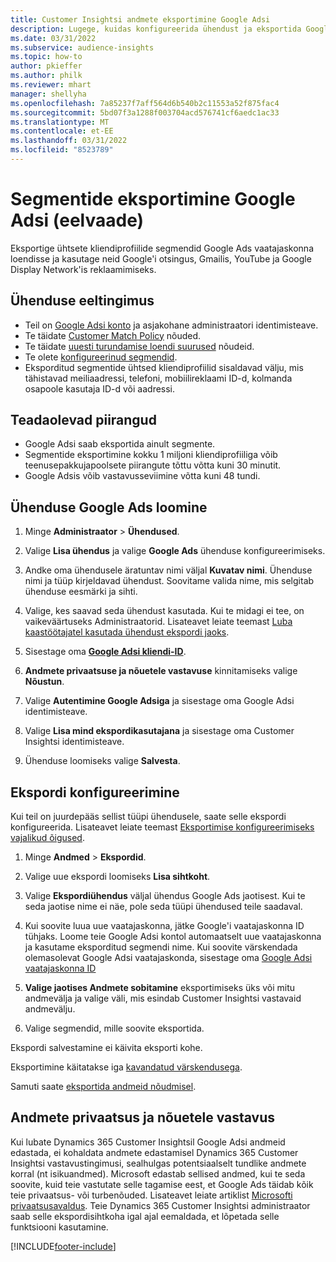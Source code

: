 ```yaml
---
title: Customer Insightsi andmete eksportimine Google Adsi
description: Lugege, kuidas konfigureerida ühendust ja eksportida Google Adsi.
ms.date: 03/31/2022
ms.subservice: audience-insights
ms.topic: how-to
author: pkieffer
ms.author: philk
ms.reviewer: mhart
manager: shellyha
ms.openlocfilehash: 7a85237f7aff564d6b540b2c11553a52f875fac4
ms.sourcegitcommit: 5bd07f3a1288f003704acd576741cf6aedc1ac33
ms.translationtype: MT
ms.contentlocale: et-EE
ms.lasthandoff: 03/31/2022
ms.locfileid: "8523789"
---
```

# <a name="export-segments-to-google-ads-preview"></a>Segmentide eksportimine Google Adsi (eelvaade)

Eksportige ühtsete kliendiprofiilide segmendid Google Ads vaatajaskonna loendisse ja kasutage neid Google'i otsingus, Gmailis, YouTube ja Google Display Network'is reklaamimiseks. 


## <a name="prerequisites-for-connection"></a>Ühenduse eeltingimus

-   Teil on [Google Adsi konto](https://ads.google.com/) ja asjakohane administraatori identimisteave.
-   Te täidate [Customer Match Policy](https://support.google.com/adspolicy/answer/6299717) nõuded.
-   Te täidate [uuesti turundamise loendi suurused](https://support.google.com/google-ads/answer/7558048) nõudeid.
-   Te olete [konfigureerinud segmendid](segments.md).
-   Eksporditud segmentide ühtsed kliendiprofiilid sisaldavad välju, mis tähistavad meiliaadressi, telefoni, mobiilireklaami ID-d, kolmanda osapoole kasutaja ID-d või aadressi.

## <a name="known-limitations"></a>Teadaolevad piirangud

- Google Adsi saab eksportida ainult segmente.
- Segmentide eksportimine kokku 1 miljoni kliendiprofiiliga võib teenusepakkujapoolsete piirangute tõttu võtta kuni 30 minutit. 
- Google Adsis võib vastavusseviimine võtta kuni 48 tundi.

## <a name="set-up-connection-to-google-ads"></a>Ühenduse Google Ads loomine

1. Minge **Administraator** > **Ühendused**.

1. Valige **Lisa ühendus** ja valige **Google Ads** ühenduse konfigureerimiseks.

1. Andke oma ühendusele äratuntav nimi väljal **Kuvatav nimi**. Ühenduse nimi ja tüüp kirjeldavad ühendust. Soovitame valida nime, mis selgitab ühenduse eesmärki ja sihti.

1. Valige, kes saavad seda ühendust kasutada. Kui te midagi ei tee, on vaikeväärtuseks Administraatorid. Lisateavet leiate teemast [Luba kaastöötajatel kasutada ühendust ekspordi jaoks](connections.md#allow-contributors-to-use-a-connection-for-exports).

1. Sisestage oma **[Google Adsi kliendi-ID](https://support.google.com/google-ads/answer/1704344)**.

1. **Andmete privaatsuse ja nõuetele vastavuse** kinnitamiseks valige **Nõustun**.

1. Valige **Autentimine Google Adsiga** ja sisestage oma Google Adsi identimisteave.

1. Valige **Lisa mind ekspordikasutajana** ja sisestage oma Customer Insightsi identimisteave.

1. Ühenduse loomiseks valige **Salvesta**. 

## <a name="configure-an-export"></a>Ekspordi konfigureerimine

Kui teil on juurdepääs sellist tüüpi ühendusele, saate selle ekspordi konfigureerida. Lisateavet leiate teemast [Eksportimise konfigureerimiseks vajalikud õigused](export-destinations.md#set-up-a-new-export).

1. Minge **Andmed** > **Ekspordid**.

1. Valige uue ekspordi loomiseks **Lisa sihtkoht**.

1. Valige **Ekspordiühendus** väljal ühendus Google Ads jaotisest. Kui te seda jaotise nime ei näe, pole seda tüüpi ühendused teile saadaval.

1. Kui soovite luua uue vaatajaskonna, jätke Google'i vaatajaskonna ID tühjaks. Loome teie Google Adsi kontol automaatselt uue vaatajaskonna ja kasutame eksporditud segmendi nime. Kui soovite värskendada olemasolevat Google Adsi vaatajaskonda, sisestage oma [Google Adsi vaatajaskonna ID](https://support.google.com/google-ads/answer/7558048?hl=en#:~:text=Audience%20lists%20is%20a%20section,Display%20Network%20through%20remarketing%20campaigns.)

1. **Valige jaotises Andmete sobitamine** eksportimiseks üks või mitu andmevälja ja valige väli, mis esindab Customer Insightsi vastavaid andmevälju.

1. Valige segmendid, mille soovite eksportida. 

Ekspordi salvestamine ei käivita eksporti kohe.

Eksportimine käitatakse iga [kavandatud värskendusega](system.md#schedule-tab). 

Samuti saate [eksportida andmeid nõudmisel](export-destinations.md#run-exports-on-demand). 

## <a name="data-privacy-and-compliance"></a>Andmete privaatsus ja nõuetele vastavus

Kui lubate Dynamics 365 Customer Insightsil Google Adsi andmeid edastada, ei kohaldata andmete edastamisel Dynamics 365 Customer Insightsi vastavustingimusi, sealhulgas potentsiaalselt tundlike andmete korral (nt isikuandmed). Microsoft edastab sellised andmed, kui te seda soovite, kuid teie vastutate selle tagamise eest, et Google Ads täidab kõik teie privaatsus- või turbenõuded. Lisateavet leiate artiklist [Microsofti privaatsusavaldus](https://go.microsoft.com/fwlink/?linkid=396732).
Teie Dynamics 365 Customer Insightsi administraator saab selle ekspordisihtkoha igal ajal eemaldada, et lõpetada selle funktsiooni kasutamine.


[!INCLUDE[footer-include](../includes/footer-banner.md)]
